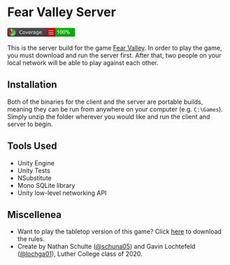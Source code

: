# Fear Valley Server

[![code coverage](https://github.com/FearfulFlamingos/fear_valley_server/blob/master/docs/Report/badge_linecoverage.png)](https://fearfulflamingos.github.io/fear_valley_server/Report/index.html)

This is the server build for the game [Fear Valley](https://www.github.com/schuna05/senior_project). In order to play the game, you must download and run the server first. After that, two people on your local network will be able to play against each other.

## Installation

Both of the binaries for the client and the server are portable builds, meaning they can be run from anywhere on your computer (e.g. `C:\Games`). Simply unzip the folder wherever you would like and run the client and server to begin.

## Tools Used

* Unity Engine
* Unity Tests
* NSubstitute
* Mono SQLite library
* Unity low-level networking API

## Miscellenea

* Want to play the tabletop version of this game? Click [here]() to download the rules.
* Create by Nathan Schulte ([@schuna05](https://www.github.com/schuna05)) and Gavin Lochtefeld ([@lochga01](https://www.github.com/lochga01)), Luther College class of 2020.

